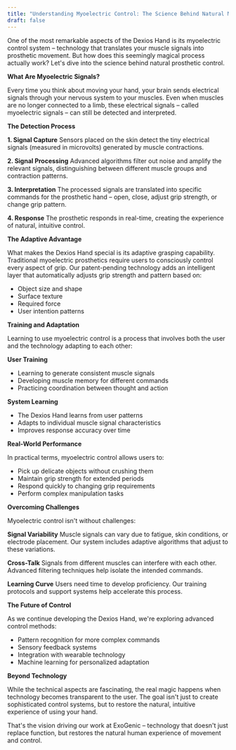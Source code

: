 ```yaml
---
title: "Understanding Myoelectric Control: The Science Behind Natural Movement"
draft: false
---
```


One of the most remarkable aspects of the Dexios Hand is its myoelectric control system – technology that translates your muscle signals into prosthetic movement. But how does this seemingly magical process actually work? Let's dive into the science behind natural prosthetic control.

**What Are Myoelectric Signals?**

Every time you think about moving your hand, your brain sends electrical signals through your nervous system to your muscles. Even when muscles are no longer connected to a limb, these electrical signals – called myoelectric signals – can still be detected and interpreted.

**The Detection Process**

**1. Signal Capture**
Sensors placed on the skin detect the tiny electrical signals (measured in microvolts) generated by muscle contractions.

**2. Signal Processing**
Advanced algorithms filter out noise and amplify the relevant signals, distinguishing between different muscle groups and contraction patterns.

**3. Interpretation**
The processed signals are translated into specific commands for the prosthetic hand – open, close, adjust grip strength, or change grip pattern.

**4. Response**
The prosthetic responds in real-time, creating the experience of natural, intuitive control.

**The Adaptive Advantage**

What makes the Dexios Hand special is its adaptive grasping capability. Traditional myoelectric prosthetics require users to consciously control every aspect of grip. Our patent-pending technology adds an intelligent layer that automatically adjusts grip strength and pattern based on:

- Object size and shape
- Surface texture
- Required force
- User intention patterns

**Training and Adaptation**

Learning to use myoelectric control is a process that involves both the user and the technology adapting to each other:

**User Training**
- Learning to generate consistent muscle signals
- Developing muscle memory for different commands
- Practicing coordination between thought and action

**System Learning**
- The Dexios Hand learns from user patterns
- Adapts to individual muscle signal characteristics
- Improves response accuracy over time

**Real-World Performance**

In practical terms, myoelectric control allows users to:
- Pick up delicate objects without crushing them
- Maintain grip strength for extended periods
- Respond quickly to changing grip requirements
- Perform complex manipulation tasks

**Overcoming Challenges**

Myoelectric control isn't without challenges:

**Signal Variability**
Muscle signals can vary due to fatigue, skin conditions, or electrode placement. Our system includes adaptive algorithms that adjust to these variations.

**Cross-Talk**
Signals from different muscles can interfere with each other. Advanced filtering techniques help isolate the intended commands.

**Learning Curve**
Users need time to develop proficiency. Our training protocols and support systems help accelerate this process.

**The Future of Control**

As we continue developing the Dexios Hand, we're exploring advanced control methods:
- Pattern recognition for more complex commands
- Sensory feedback systems
- Integration with wearable technology
- Machine learning for personalized adaptation

**Beyond Technology**

While the technical aspects are fascinating, the real magic happens when technology becomes transparent to the user. The goal isn't just to create sophisticated control systems, but to restore the natural, intuitive experience of using your hand.

That's the vision driving our work at ExoGenic – technology that doesn't just replace function, but restores the natural human experience of movement and control.